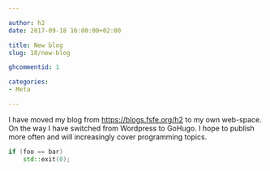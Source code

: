 ```yaml
---

author: h2
date: 2017-09-18 16:00:00+02:00

title: New blog
slug: 18/new-blog

ghcommentid: 1

categories:
- Meta

---
```


I have moved my blog from https://blogs.fsfe.org/h2 to my own web-space. On the way I have switched from Wordpress to GoHugo.
I hope to publish more often and will increasingly cover programming topics.

```cpp
if (foo == bar)
    std::exit(0);
```
